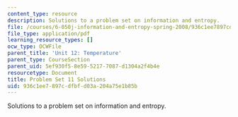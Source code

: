 ```yaml
---
content_type: resource
description: Solutions to a problem set on information and entropy.
file: /courses/6-050j-information-and-entropy-spring-2008/936c1ee7897cdfbfd03a204a75e1b85b_MIT6_050JS08_ps_11_sol.pdf
file_type: application/pdf
learning_resource_types: []
ocw_type: OCWFile
parent_title: 'Unit 12: Temperature'
parent_type: CourseSection
parent_uid: 5ef930f5-8e59-5217-7087-d1304a2f4b4e
resourcetype: Document
title: Problem Set 11 Solutions
uid: 936c1ee7-897c-dfbf-d03a-204a75e1b85b
---
```

Solutions to a problem set on information and entropy.

